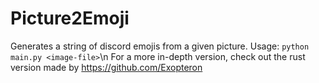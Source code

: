 # Picture2Emoji
Generates a string of discord emojis from a given picture. Usage: `python main.py <image-file>`\n
For a more in-depth version, check out the rust version made by https://github.com/Exopteron
